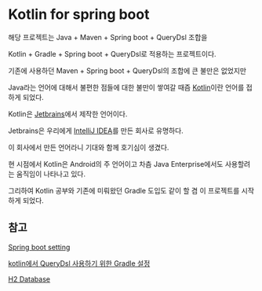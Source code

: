 Kotlin for spring boot
======================

해당 프로젝트는 Java + Maven + Spring boot + QueryDsl 조합을 

Kotlin + Gradle + Spring boot + QueryDsl로 적용하는 프로젝트이다.

기존에 사용하던 Maven + Spring boot + QueryDsl의 조합에 큰 불만은 없었지만 

Java라는 언어에 대해서 불편한 점들에 대한 불만이 쌓여갈 때즘 [Kotlin](https://kotlinlang.org/)이란 언어를 접하게 되었다.

Kotlin은 [Jetbrains](https://www.jetbrains.com/)에서 제작한 언어이다. 

Jetbrains은 우리에게 [IntelliJ IDEA](https://www.jetbrains.com/idea/?fromMenu)를 만든 회사로 유명하다.

이 회사에서 만든 언어라니 기대와 함께 호기심이 생겼다.

현 시점에서 Kotlin은 Android의 주 언어이고 차츰 Java Enterprise에서도 사용할려는 움직임이 나타나고 있다.

그리하여 Kotlin 공부와 기존에 미뤄왔던 Gradle 도입도 같이 할 겸 이 프로젝트를 시작하게 되었다.

참고
---

[Spring boot setting](https://kotlinlang.org/docs/tutorials/spring-boot-restful.html)

[kotlin에서 QueryDsl 사용하기 위한 Gradle 설정](https://github.com/JetBrains/kotlin-examples/blob/master/gradle/kotlin-querydsl/build.gradle)

[H2 Database](http://www.h2database.com/html/main.html)